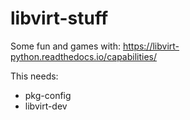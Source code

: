 # libvirt-stuff

Some fun and games with: https://libvirt-python.readthedocs.io/capabilities/

This needs: 
- pkg-config
- libvirt-dev
